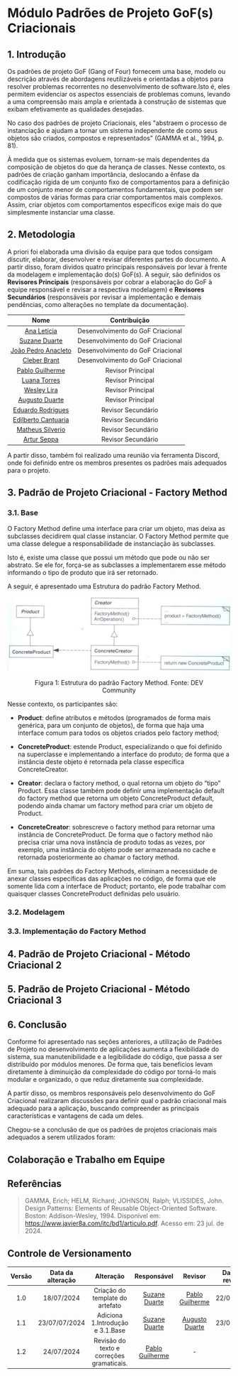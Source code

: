 # Módulo Padrões de Projeto GoF(s) Criacionais

## 1. Introdução

Os padrões de projeto GoF (Gang of Four) fornecem uma base, modelo ou descrição através de abordagens reutilizáveis e orientadas a objetos para resolver problemas recorrentes no desenvolvimento de software.Isto é, eles permitem evidenciar os aspectos essenciais de problemas comuns, levando a uma compreensão mais ampla e orientada à construção de sistemas que exibam efetivamente as qualidades desejadas.

No caso dos padrões de projeto Criacionais, eles "abstraem o processo de instanciação e ajudam a tornar um sistema independente de como seus objetos são criados, compostos e representados" (GAMMA et al., 1994, p. 81).

À medida que os sistemas evoluem, tornam-se mais dependentes da composição de objetos do que da herança de classes. Nesse contexto, os padrões de criação ganham importância, deslocando a ênfase da codificação rígida de um conjunto fixo de comportamentos para a definição de um conjunto menor de comportamentos fundamentais, que podem ser compostos de várias formas para criar comportamentos mais complexos. Assim, criar objetos com comportamentos específicos exige mais do que simplesmente instanciar uma classe.

## 2. Metodologia

A priori foi elaborada uma divisão da equipe para que todos consigam discutir, elaborar, desenvolver e revisar diferentes partes do documento. A partir disso, foram dividos quatro principais responsáveis por levar à frente da modelagem e implementação do(s) GoF(s). A seguir, são definidos os **Revisores Principais** (responsáveis por cobrar a elaboração do GoF à equipe responsável e revisar a respectiva modelagem) e **Revisores Secundários** (responsáveis por revisar a implementação e demais pendências, como alterações no template da documentação).

| Nome | Contribuição |
|:----:|:------------:|
|[Ana Letícia](https://github.com/analeticiaa) | Desenvolvimento do GoF Criacional |
|[Suzane Duarte](https://github.com/suzaneduarte) | Desenvolvimento do GoF Criacional |
|[João Pedro Anacleto](https://github.com/jpanacleto2)| Desenvolvimento do GoF Criacional | 
|[Cleber Brant](https://github.com/CleberBrant) | Desenvolvimento do GoF Criacional |
|[Pablo Guilherme](https://github.com/PabloGJBS) | Revisor Principal |
|[Luana Torres](https://github.com/luanatorress) | Revisor Principal |
|[Wesley Lira](https://github.com/Weslin-0101) | Revisor Principal | 
|[Augusto Duarte](https://github.com/Augcamp)  | Revisor Principal |
|[Eduardo Rodrigues](https://github.com/Eduardo-RFarias) | Revisor Secundário |
|[Edilberto Cantuaria](https://github.com/edilbertocantuaria) | Revisor Secundário |
|[Matheus Silverio](https://github.com/MattSilverio) | Revisor Secundário | 
|[Artur Seppa](https://github.com/artur-seppa) | Revisor Secundário |

A partir disso, também foi realizado uma reunião via ferramenta Discord, onde foi definido entre os membros presentes os padrões mais adequados para o projeto. 

## 3. Padrão de Projeto Criacional - Factory Method 

### 3.1. Base

O Factory Method define uma interface para criar um objeto, mas deixa as subclasses decidirem qual classe instanciar. O Factory Method permite que uma classe delegue a responsabilidade de instanciação às subclasses.

Isto é, existe uma classe que possui um método que pode ou não ser abstrato. Se ele for, força-se as subclasses a implementarem esse método informando o tipo de produto que irá ser retornado.

A seguir, é apresentado uma Estrutura do padrão Factory Method.

![](../assets/gofs-criacionais/factory-method.png)
<center>
  <figure>
    <figcaption>Figura 1: Estrutura do padrão Factory Method. Fonte: DEV Community </figcaption>
  </figure>
</center>

Nesse contexto, os participantes são: 

- **Product**: define atributos e métodos (programados de forma mais genérica, para um conjunto de objetos), de forma que haja uma interface comum para todos os objetos criados pelo factory method;

- **ConcreteProduct**: estende Product, especializando o que foi definido na superclasse e implementando a interface do produto; de forma que a instância deste objeto é retornada pela classe específica ConcreteCreator.

- **Creator**: declara o factory method, o qual retorna um objeto do “tipo” Product. Essa classe também pode definir uma implementação default do factory method que retorna um objeto ConcreteProduct default, podendo ainda chamar um factory method para criar um objeto de Product.

- **ConcreteCreator**: sobrescreve o factory method para retornar uma instância de ConcreteProduct. De forma que o factory method não precisa criar uma nova instância de produto todas as vezes, por exemplo, uma instância do objeto pode ser armazenada no cache e retornada posteriormente ao chamar o factory method.

Em suma, tais padrões do Factory Methods, eliminam a necessidade de anexar classes específicas das aplicações no código, de forma que ele somente lida com a interface de Product; portanto, ele pode trabalhar com quaisquer classes ConcreteProduct definidas pelo usuário.

### 3.2. Modelagem

### 3.3. Implementação do Factory Method

## 4. Padrão de Projeto Criacional - Método Criacional 2

## 5. Padrão de Projeto Criacional - Método Criacional 3

## 6. Conclusão

Conforme foi apresentado nas seções anteriores, a utilização de Padrões de Projeto no desenvolvimento de aplicações aumenta a flexibilidade do sistema, sua manutenibilidade e a legibilidade do código, que passa a ser distribuído por módulos menores. De forma que, tais benefícios levam diretamente à diminuição da complexidade do código por torná-lo mais modular e organizado, o que reduz diretamente sua complexidade.

A partir disso, os membros responsáveis pelo desenvolvimento do GoF Criacional realizaram discussões para definir qual o padrão criacional mais adequado para a aplicação, buscando compreender as principais características e vantagens de cada um deles.

Chegou-se a conclusão de que os padrões de projetos criacionais mais adequados a serem utilizados foram:

## Colaboração e Trabalho em Equipe

## Referências

> GAMMA, Erich; HELM, Richard; JOHNSON, Ralph; VLISSIDES, John. Design Patterns: Elements of Reusable Object-Oriented Software. Boston: Addison-Wesley, 1994. Disponível em: <https://www.javier8a.com/itc/bd1/articulo.pdf>. Acesso em: 23 jul. de 2024.

## Controle de Versionamento

| Versão | Data da alteração |      Alteração      |     Responsável     |                     Revisor                      | Data de revisão |
| :----: | :---------------: | :-----------------: | :-----------------: | :----------------------------------------------: | :-------------: |
|  1.0   |    18/07/2024     | Criação do template do artefato | [Suzane Duarte](https://github.com/suzaneduarte) | [Pablo Guilherme](https://github.com/PabloGJBS) |    22/07/2024    |
|  1.1   |    23/07/07/2024     | Adiciona 1.Introdução e 3.1.Base | [Suzane Duarte](https://github.com/suzaneduarte) | [Augusto Duarte](https://github.com/Augcamp) |     23/07/2024  |
|1.2|   24/07/2024  |  Revisão do texto e correções gramaticais. |  [Pablo Guilherme](https://github.com/PabloGJBS) | - |  - |
